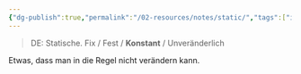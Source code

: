 ```yaml
---
{"dg-publish":true,"permalink":"/02-resources/notes/static/","tags":["informatik/code"],"noteIcon":"","updated":"2025-09-10T16:33:17.000+02:00"}
---
```


>DE: Statische.
>Fix / Fest / **Konstant** / Unveränderlich

Etwas, dass man in die Regel nicht verändern kann.

